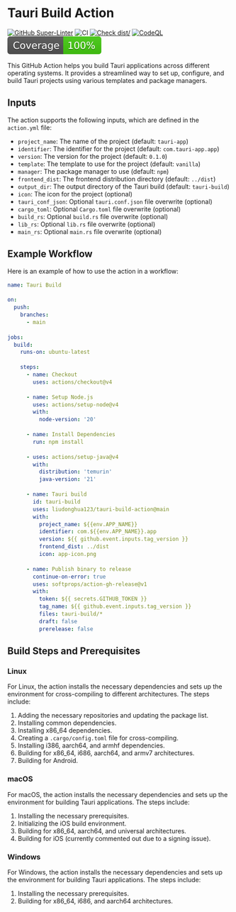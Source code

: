 # Tauri Build Action

[![GitHub Super-Linter](https://github.com/liudonghua123/tauri-build-action/actions/workflows/linter.yml/badge.svg)](https://github.com/super-linter/super-linter)
![CI](https://github.com/liudonghua123/tauri-build-action/actions/workflows/ci.yml/badge.svg)
[![Check dist/](https://github.com/liudonghua123/tauri-build-action/actions/workflows/check-dist.yml/badge.svg)](https://github.com/liudonghua123/tauri-build-action/actions/workflows/check-dist.yml)
[![CodeQL](https://github.com/liudonghua123/tauri-build-action/actions/workflows/codeql-analysis.yml/badge.svg)](https://github.com/liudonghua123/tauri-build-action/actions/workflows/codeql-analysis.yml)
[![Coverage](./badges/coverage.svg)](./badges/coverage.svg)

This GitHub Action helps you build Tauri applications across different operating
systems. It provides a streamlined way to set up, configure, and build Tauri
projects using various templates and package managers.

## Inputs

The action supports the following inputs, which are defined in the `action.yml`
file:

- `project_name`: The name of the project (default: `tauri-app`)
- `identifier`: The identifier for the project (default: `com.tauri-app.app`)
- `version`: The version for the project (default: `0.1.0`)
- `template`: The template to use for the project (default: `vanilla`)
- `manager`: The package manager to use (default: `npm`)
- `frontend_dist`: The frontend distribution directory (default: `../dist`)
- `output_dir`: The output directory of the Tauri build (default: `tauri-build`)
- `icon`: The icon for the project (optional)
- `tauri_conf_json`: Optional `tauri.conf.json` file overwrite (optional)
- `cargo_toml`: Optional `Cargo.toml` file overwrite (optional)
- `build_rs`: Optional `build.rs` file overwrite (optional)
- `lib_rs`: Optional `lib.rs` file overwrite (optional)
- `main_rs`: Optional `main.rs` file overwrite (optional)

## Example Workflow

Here is an example of how to use the action in a workflow:

```yaml
name: Tauri Build

on:
  push:
    branches:
      - main

jobs:
  build:
    runs-on: ubuntu-latest

    steps:
      - name: Checkout
        uses: actions/checkout@v4

      - name: Setup Node.js
        uses: actions/setup-node@v4
        with:
          node-version: '20'

      - name: Install Dependencies
        run: npm install

      - uses: actions/setup-java@v4
        with:
          distribution: 'temurin'
          java-version: '21'

      - name: Tauri build
        id: tauri-build
        uses: liudonghua123/tauri-build-action@main
        with:
          project_name: ${{env.APP_NAME}}
          identifier: com.${{env.APP_NAME}}.app
          version: ${{ github.event.inputs.tag_version }}
          frontend_dist: ../dist
          icon: app-icon.png

      - name: Publish binary to release
        continue-on-error: true
        uses: softprops/action-gh-release@v1
        with:
          token: ${{ secrets.GITHUB_TOKEN }}
          tag_name: ${{ github.event.inputs.tag_version }}
          files: tauri-build/*
          draft: false
          prerelease: false
```

## Build Steps and Prerequisites

### Linux

For Linux, the action installs the necessary dependencies and sets up the
environment for cross-compiling to different architectures. The steps include:

1. Adding the necessary repositories and updating the package list.
2. Installing common dependencies.
3. Installing x86_64 dependencies.
4. Creating a `.cargo/config.toml` file for cross-compiling.
5. Installing i386, aarch64, and armhf dependencies.
6. Building for x86_64, i686, aarch64, and armv7 architectures.
7. Building for Android.

### macOS

For macOS, the action installs the necessary dependencies and sets up the
environment for building Tauri applications. The steps include:

1. Installing the necessary prerequisites.
2. Initializing the iOS build environment.
3. Building for x86_64, aarch64, and universal architectures.
4. Building for iOS (currently commented out due to a signing issue).

### Windows

For Windows, the action installs the necessary dependencies and sets up the
environment for building Tauri applications. The steps include:

1. Installing the necessary prerequisites.
2. Building for x86_64, i686, and aarch64 architectures.
